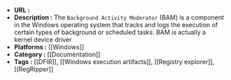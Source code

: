 - **URL :** 
- **Description :** The `Background Activity Moderator` (BAM) is a component in the Windows operating system that tracks and logs the execution of certain types of background or scheduled tasks. BAM is actually a kernel device driver
- **Platforms :** [[Windows]]
- **Category :** [[Documentation]]
- **Tags :** [[DFIR]], [[Windows execution artifacts]], [[Registry explorer]], [[RegRipper]]